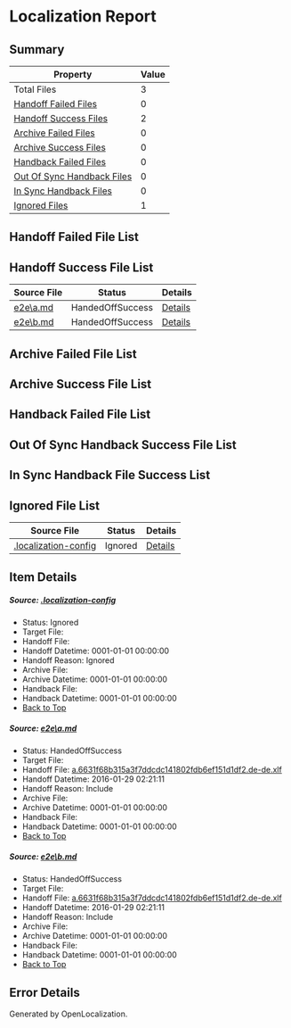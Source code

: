 # <a name='report-top'></a> Localization Report

## Summary
 Property | Value 
 -------- | ----- 
 Total Files | 3
[ Handoff Failed Files ](#handoff-failed-list)| 0
[ Handoff Success Files ](#handoff-success-list)| 2
[ Archive Failed Files ](#archive-failed-list)| 0
[ Archive Success Files ](#archive-success-list)| 0
[ Handback Failed Files ](#handback-failed-list)| 0
[ Out Of Sync Handback Files ](#outofsync-handback-success-list)| 0
[ In Sync Handback Files ](#insync-handback-success-list)| 0
[ Ignored Files ](#ignored-list)| 1

## <a name='handoff-failed-list'></a> Handoff Failed File List

## <a name='handoff-success-list'></a> Handoff Success File List
 Source File | Status | Details 
 ----------- | ------ | ------- 
 [e2e\a.md](https://github.com/OpenLocalizationTest/oltest/blob/4f251f271ec178bf5f03cc09886305c264c6ca06/e2e/a.md) | HandedOffSuccess | [Details](#0e632d027c5d3b18c29a333215a3639a59548ce51)
 [e2e\b.md](https://github.com/OpenLocalizationTest/oltest/blob/4f251f271ec178bf5f03cc09886305c264c6ca06/e2e/b.md) | HandedOffSuccess | [Details](#0e632d027c5d3b18c29a333215a3639a59548ce52)

## <a name='archive-failed-list'></a> Archive Failed File List

## <a name='archive-success-list'></a> Archive Success File List

## <a name='handback-failed-list'></a> Handback Failed File List

## <a name='outofsync-handback-success-list'></a> Out Of Sync Handback Success File List

## <a name='insync-handback-success-list'></a> In Sync Handback File Success List

## <a name='ignored-list'></a> Ignored File List
 Source File | Status | Details 
 ----------- | ------ | ------- 
 [.localization-config](https://github.com/OpenLocalizationTest/oltest/blob/4f251f271ec178bf5f03cc09886305c264c6ca06/.localization-config) | Ignored | [Details](#e4725be8631cbe979bbe0fa8b97cd75f1fd41d4d0)

## Item Details
##### <a name='e4725be8631cbe979bbe0fa8b97cd75f1fd41d4d0'></a> Source: [.localization-config](https://github.com/OpenLocalizationTest/oltest/blob/4f251f271ec178bf5f03cc09886305c264c6ca06/.localization-config)
* Status: Ignored
* Target File: 
* Handoff File: 
* Handoff Datetime: 0001-01-01 00:00:00
* Handoff Reason: Ignored
* Archive File: 
* Archive Datetime: 0001-01-01 00:00:00
* Handback File: 
* Handback Datetime: 0001-01-01 00:00:00
* [Back to Top](#report-top)

##### <a name='0e632d027c5d3b18c29a333215a3639a59548ce51'></a> Source: [e2e\a.md](https://github.com/OpenLocalizationTest/oltest/blob/4f251f271ec178bf5f03cc09886305c264c6ca06/e2e/a.md)
* Status: HandedOffSuccess
* Target File: 
* Handoff File: [a.6631f68b315a3f7ddcdc141802fdb6ef151d1df2.de-de.xlf](https://github.com/OpenLocalizationTestOrg/olhandoff/blob/dcb292053d1f906ae2430f2245d14e1d73f40cd7/ol-handoff/OpenLocalizationTestOrg/oltest.de-de/tianzh/a.6631f68b315a3f7ddcdc141802fdb6ef151d1df2.de-de.xlf)
* Handoff Datetime: 2016-01-29 02:21:11
* Handoff Reason: Include
* Archive File: 
* Archive Datetime: 0001-01-01 00:00:00
* Handback File: 
* Handback Datetime: 0001-01-01 00:00:00
* [Back to Top](#report-top)

##### <a name='0e632d027c5d3b18c29a333215a3639a59548ce52'></a> Source: [e2e\b.md](https://github.com/OpenLocalizationTest/oltest/blob/4f251f271ec178bf5f03cc09886305c264c6ca06/e2e/b.md)
* Status: HandedOffSuccess
* Target File: 
* Handoff File: [a.6631f68b315a3f7ddcdc141802fdb6ef151d1df2.de-de.xlf](https://github.com/OpenLocalizationTestOrg/olhandoff/blob/dcb292053d1f906ae2430f2245d14e1d73f40cd7/ol-handoff/OpenLocalizationTestOrg/oltest.de-de/tianzh/a.6631f68b315a3f7ddcdc141802fdb6ef151d1df2.de-de.xlf)
* Handoff Datetime: 2016-01-29 02:21:11
* Handoff Reason: Include
* Archive File: 
* Archive Datetime: 0001-01-01 00:00:00
* Handback File: 
* Handback Datetime: 0001-01-01 00:00:00
* [Back to Top](#report-top)


## Error Details

Generated by OpenLocalization.
